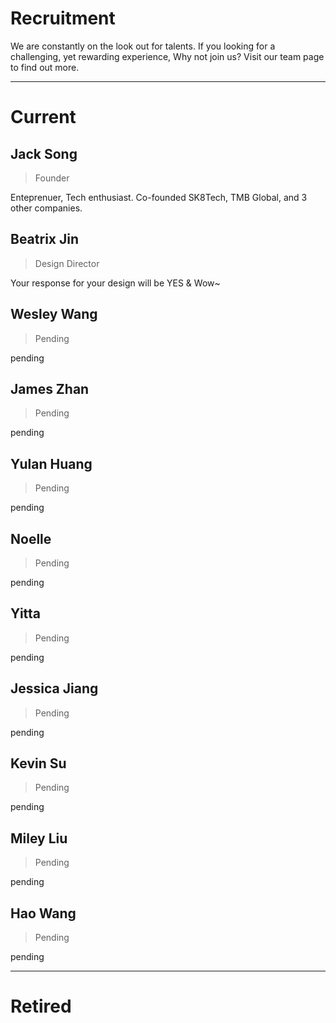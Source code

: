 # Recruitment

We are constantly on the look out for talents. If you looking for a challenging, yet rewarding experience, Why not join us? Visit our team page to find out more.

---

# Current 

## Jack Song

> Founder

Enteprenuer, Tech enthusiast. Co-founded SK8Tech, TMB Global, and 3 other companies.

## Beatrix Jin

> Design Director

Your response for your design will be YES & Wow~

## Wesley Wang

> Pending

pending

## James Zhan

> Pending

pending

## Yulan Huang

> Pending

pending

## Noelle

> Pending

pending

## Yitta

> Pending

pending

## Jessica Jiang

> Pending

pending

## Kevin Su

> Pending

pending

## Miley Liu

> Pending

pending

## Hao Wang

> Pending

pending

---

# Retired